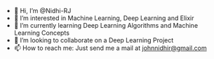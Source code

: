 - 👋 Hi, I’m @Nidhi-RJ
- 👀 I’m interested in Machine Learning, Deep Learning and Elixir
- 🌱 I’m currently learning Deep Learning Algorithms and Machine Learning Concepts
- 💞️ I’m looking to collaborate on a Deep Learning Project
- 📫 How to reach me: Just send me a mail at johnnidhir@gmail.com

<!---
Nidhi-RJ/Nidhi-RJ is a ✨ special ✨ repository because its `README.md` (this file) appears on your GitHub profile.
You can click the Preview link to take a look at your changes.
--->
